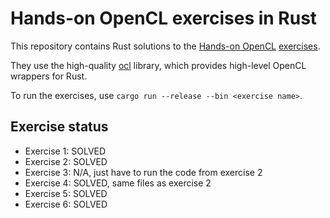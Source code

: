 # Hands-on OpenCL exercises in Rust

This repository contains Rust solutions to the [Hands-on OpenCL][hocl] [exercises][exrc].

They use the high-quality [ocl][ocl] library, which provides high-level OpenCL wrappers for Rust.

To run the exercises, use `cargo run --release --bin <exercise name>`.

[hocl]: https://handsonopencl.github.io/
[exrc]: https://github.com/HandsOnOpenCL/Exercises-Solutions
[ocl]: https://github.com/cogciprocate/ocl

## Exercise status

- Exercise 1: SOLVED
- Exercise 2: SOLVED
- Exercise 3: N/A, just have to run the code from exercise 2
- Exercise 4: SOLVED, same files as exercise 2
- Exercise 5: SOLVED
- Exercise 6: SOLVED
